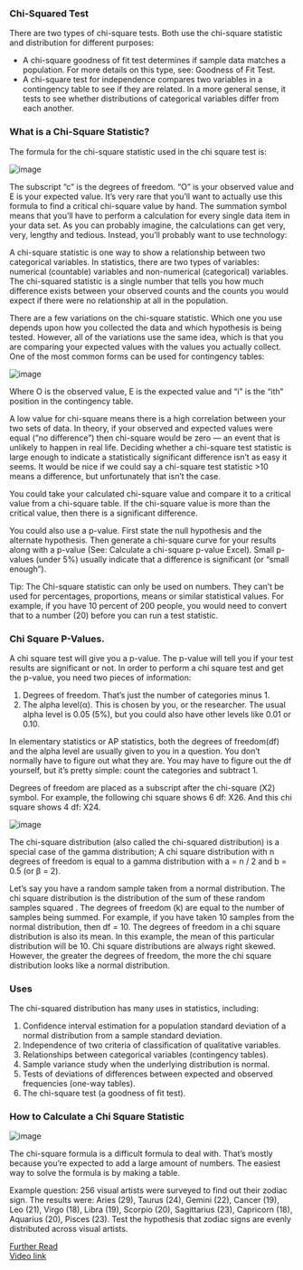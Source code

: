 ### __Chi-Squared Test__

There are two types of chi-square tests. Both use the chi-square statistic and distribution for different purposes:

- A chi-square goodness of fit test determines if sample data matches a population. For more details on this type, see: Goodness of Fit Test.
- A chi-square test for independence compares two variables in a contingency table to see if they are related. In a more general sense, it tests to see whether distributions of categorical variables differ from each another.

### __What is a Chi-Square Statistic?__

The formula for the chi-square statistic used in the chi square test is:

![image](https://user-images.githubusercontent.com/51910127/132259410-a55a3c4b-5257-4aa2-a31c-5bfd17b7fd6e.png)

The subscript “c” is the degrees of freedom. “O” is your observed value and E is your expected value. It’s very rare that you’ll want to actually use this formula to find a critical chi-square value by hand. The summation symbol means that you’ll have to perform a calculation for every single data item in your data set. As you can probably imagine, the calculations can get very, very, lengthy and tedious. Instead, you’ll probably want to use technology:

A chi-square statistic is one way to show a relationship between two categorical variables. In statistics, there are two types of variables: numerical (countable) variables and non-numerical (categorical) variables. The chi-squared statistic is a single number that tells you how much difference exists between your observed counts and the counts you would expect if there were no relationship at all in the population.

There are a few variations on the chi-square statistic. Which one you use depends upon how you collected the data and which hypothesis is being tested. However, all of the variations use the same idea, which is that you are comparing your expected values with the values you actually collect. One of the most common forms can be used for contingency tables:

![image](https://user-images.githubusercontent.com/51910127/132259499-6f675f4d-ebcc-4093-98fe-a328d988ef95.png)

Where O is the observed value, E is the expected value and “i” is the “ith” position in the contingency table.

A low value for chi-square means there is a high correlation between your two sets of data. In theory, if your observed and expected values were equal (“no difference”) then chi-square would be zero — an event that is unlikely to happen in real life. Deciding whether a chi-square test statistic is large enough to indicate a statistically significant difference isn’t as easy it seems. It would be nice if we could say a chi-square test statistic >10 means a difference, but unfortunately that isn’t the case.

You could take your calculated chi-square value and compare it to a critical value from a chi-square table. If the chi-square value is more than the critical value, then there is a significant difference.

You could also use a p-value. First state the null hypothesis and the alternate hypothesis. Then generate a chi-square curve for your results along with a p-value (See: Calculate a chi-square p-value Excel). Small p-values (under 5%) usually indicate that a difference is significant (or “small enough”).

Tip: The Chi-square statistic can only be used on numbers. They can’t be used for percentages, proportions, means or similar statistical values. For example, if you have 10 percent of 200 people, you would need to convert that to a number (20) before you can run a test statistic.

### __Chi Square P-Values.__

A chi square test will give you a p-value. The p-value will tell you if your test results are significant or not. In order to perform a chi square test and get the p-value, you need two pieces of information:

1. Degrees of freedom. That’s just the number of categories minus 1.
2. The alpha level(α). This is chosen by you, or the researcher. The usual alpha level is 0.05 (5%), but you could also have other levels like 0.01 or 0.10.

In elementary statistics or AP statistics, both the degrees of freedom(df) and the alpha level are usually given to you in a question. You don’t normally have to figure out what they are. You may have to figure out the df yourself, but it’s pretty simple: count the categories and subtract 1.

Degrees of freedom are placed as a subscript after the chi-square (Χ2) symbol. For example, the following chi square shows 6 df:
Χ26.
And this chi square shows 4 df:
Χ24.

![image](https://user-images.githubusercontent.com/51910127/132259593-16e0da95-a9a9-4959-966b-4314a53523af.png)


The chi-square distribution (also called the chi-squared distribution) is a special case of the gamma distribution; A chi square distribution with n degrees of freedom is equal to a gamma distribution with a = n / 2 and b = 0.5 (or β = 2).

Let’s say you have a random sample taken from a normal distribution. The chi square distribution is the distribution of the sum of these random samples squared . The degrees of freedom (k) are equal to the number of samples being summed. For example, if you have taken 10 samples from the normal distribution, then df = 10. The degrees of freedom in a chi square distribution is also its mean. In this example, the mean of this particular distribution will be 10. Chi square distributions are always right skewed. However, the greater the degrees of freedom, the more the chi square distribution looks like a normal distribution.

### __Uses__

The chi-squared distribution has many uses in statistics, including:

1. Confidence interval estimation for a population standard deviation of a normal distribution from a sample standard deviation.
2. Independence of two criteria of classification of qualitative variables.
3. Relationships between categorical variables (contingency tables).
4. Sample variance study when the underlying distribution is normal.
5. Tests of deviations of differences between expected and observed frequencies (one-way tables).
6. The chi-square test (a goodness of fit test).

### __How to Calculate a Chi Square Statistic__

![image](https://user-images.githubusercontent.com/51910127/132259704-4ea36ba6-05de-4508-bb07-7138b5c203f3.png)

The chi-square formula is a difficult formula to deal with. That’s mostly because you’re expected to add a large amount of numbers. The easiest way to solve the formula is by making a table.

Example question: 256 visual artists were surveyed to find out their zodiac sign. The results were: Aries (29), Taurus (24), Gemini (22), Cancer (19), Leo (21), Virgo (18), Libra (19), Scorpio (20), Sagittarius (23), Capricorn (18), Aquarius (20), Pisces (23). Test the hypothesis that zodiac signs are evenly distributed across visual artists.

[Further Read](https://www.statisticshowto.com/probability-and-statistics/chi-square/) \
[Video link](https://www.youtube.com/watch?v=f53nXHoMXx4&t=1s)

